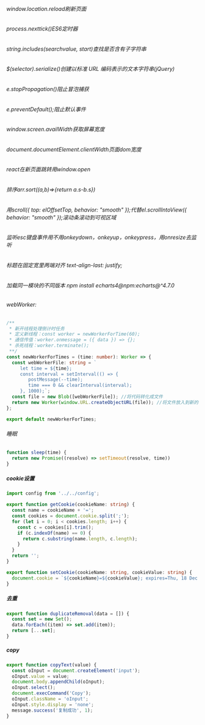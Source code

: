 ###### window.location.reload刷新页面
###### process.nexttick()ES6定时器
###### string.includes(searchvalue, start)查找是否含有子字符串
###### $(selector).serialize()创建以标准 URL 编码表示的文本字符串(jQuery)
###### e.stopPropagation()阻止冒泡捕获
###### e.preventDefault();阻止默认事件
###### window.screen.availWidth获取屏幕宽度
###### document.documentElement.clientWidth页面dom宽度
###### react在新页面跳转用window.open
###### 排序arr.sort((a,b)=>{return a.s-b.s})
###### 用scroll({ top: elOffsetTop, behavior: "smooth" });代替el.scrollIntoView({ behavior: "smooth" });滚动条滚动到可视区域
###### 监听esc键盘事件用不用onkeydown，onkeyup，onkeypress，用onresize去监听
###### 标题在固定宽里两端对齐  text-align-last: justify;
###### 加载同一模块的不同版本  npm install echarts4@npm:echarts@^4.7.0

###### webWorker:
~~~~ts
/**
 * 新开线程处理倒计时任务
 * 定义新线程：const worker = newWorkerForTime(60);
 * 通信传值：worker.onmessage = ({ data }) => {};
 * 杀死线程：worker.terminate();
 **/
const newWorkerForTimes = (time: number): Worker => {
  const webWorkerFile: string = `
     let time = ${time};
     const interval = setInterval(() => {
        postMessage(--time);
        time === 0 && clearInterval(interval);
     }, 1000);`;
  const file = new Blob([webWorkerFile]); //将代码转化成文件
  return new Worker(window.URL.createObjectURL(file)); //将文件放入到新的线程中
};

export default newWorkerForTimes;
~~~~
###### 睡眠
~~~~js
function sleep(time) {
  return new Promise((resolve) => setTimeout(resolve, time))
}
~~~~
##### cookie设置
~~~~ts
import config from '../../config';

export function getCookie(cookieName: string) {
  const name = cookieName + '=';
  const cookies = document.cookie.split(';');
  for (let i = 0; i < cookies.length; i++) {
    const c = cookies[i].trim();
    if (c.indexOf(name) == 0) {
      return c.substring(name.length, c.length);
    }
  }
  return '';
}

export function setCookie(cookieName: string, cookieValue: string) {
  document.cookie = `${cookieName}=${cookieValue}; expires=Thu, 18 Dec 2043 12:00:00 GMT;domain=${config.COOKIE_DOMAIN};path=/`;
}
~~~~
##### 去重
~~~~js
export function duplicateRemoval(data = []) {
  const set = new Set();
  data.forEach((item) => set.add(item));
  return [...set];
}
~~~~
##### copy
~~~~js
export function copyText(value) {
  const oInput = document.createElement('input');
  oInput.value = value;
  document.body.appendChild(oInput);
  oInput.select();
  document.execCommand('Copy');
  oInput.className = 'oInput';
  oInput.style.display = 'none';
  message.success('复制成功', 1);
}
~~~~

